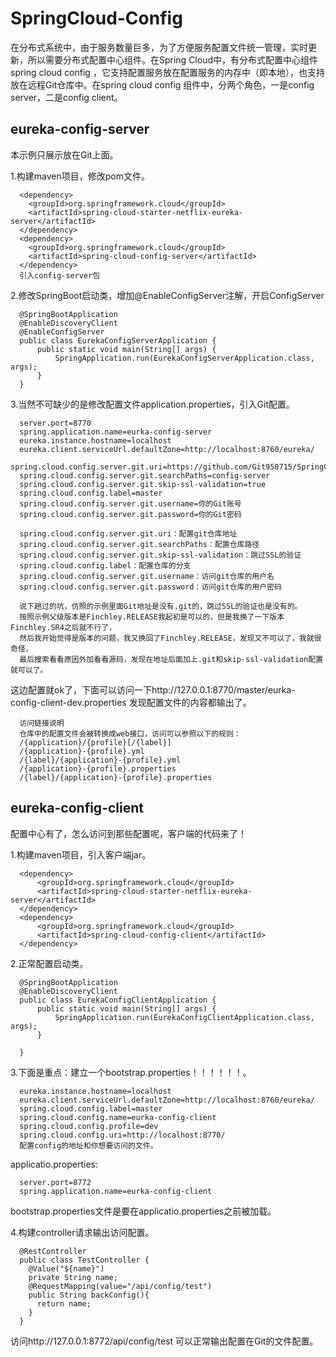# SpringCloud-Config
在分布式系统中，由于服务数量巨多，为了方便服务配置文件统一管理，实时更新，所以需要分布式配置中心组件。在Spring Cloud中，有分布式配置中心组件spring cloud config ，它支持配置服务放在配置服务的内存中（即本地），也支持放在远程Git仓库中。在spring cloud config 组件中，分两个角色，一是config server，二是config client。

## eureka-config-server
  本示例只展示放在Git上面。

  1.构建maven项目，修改pom文件。
  
      <dependency>
        <groupId>org.springframework.cloud</groupId>
        <artifactId>spring-cloud-starter-netflix-eureka-server</artifactId>
      </dependency>
      <dependency>
        <groupId>org.springframework.cloud</groupId>
        <artifactId>spring-cloud-config-server</artifactId>
      </dependency>
      引入config-server包
      
  2.修改SpringBoot启动类，增加@EnableConfigServer注解，开启ConfigServer
  
      @SpringBootApplication
      @EnableDiscoveryClient
      @EnableConfigServer
      public class EurekaConfigServerApplication {
          public static void main(String[] args) {
              SpringApplication.run(EurekaConfigServerApplication.class, args);
          }
      }
      
  3.当然不可缺少的是修改配置文件application.properties，引入Git配置。
  
      server.port=8770
      spring.application.name=eurka-config-server
      eureka.instance.hostname=localhost
      eureka.client.serviceUrl.defaultZone=http://localhost:8760/eureka/
      spring.cloud.config.server.git.uri=https://github.com/Git950715/SpringCloudConfig.git
      spring.cloud.config.server.git.searchPaths=config-server
      spring.cloud.config.server.git.skip-ssl-validation=true
      spring.cloud.config.label=master
      spring.cloud.config.server.git.username=你的Git账号
      spring.cloud.config.server.git.password=你的Git密码
      
      spring.cloud.config.server.git.uri：配置git仓库地址
      spring.cloud.config.server.git.searchPaths：配置仓库路径
      spring.cloud.config.server.git.skip-ssl-validation：跳过SSL的验证
      spring.cloud.config.label：配置仓库的分支
      spring.cloud.config.server.git.username：访问git仓库的用户名
      spring.cloud.config.server.git.password：访问git仓库的用户密码
  
      说下趟过的坑，仿照的示例里面Git地址是没有.git的，跳过SSL的验证也是没有的。
      按照示例父级版本是Finchley.RELEASE我起初是可以的，但是我换了一下版本Finchley.SR4之后就不行了，
      然后我开始觉得是版本的问题，我又换回了Finchley.RELEASE，发现又不可以了，我就很奇怪，
      最后搜索看看原因外加看看源码，发现在地址后面加上.git和skip-ssl-validation配置就可以了。
      
  这边配置就ok了，下面可以访问一下http://127.0.0.1:8770/master/eurka-config-client-dev.properties 发现配置文件的内容都输出了。
  
      访问链接说明
      仓库中的配置文件会被转换成web接口，访问可以参照以下的规则：
      /{application}/{profile}[/{label}]
      /{application}-{profile}.yml
      /{label}/{application}-{profile}.yml
      /{application}-{profile}.properties
      /{label}/{application}-{profile}.properties
      
## eureka-config-client
  配置中心有了，怎么访问到那些配置呢，客户端的代码来了！
  
  1.构建maven项目，引入客户端jar。
  
      <dependency>
          <groupId>org.springframework.cloud</groupId>
          <artifactId>spring-cloud-starter-netflix-eureka-server</artifactId>
      </dependency>
      <dependency>
          <groupId>org.springframework.cloud</groupId>
          <artifactId>spring-cloud-config-client</artifactId>
      </dependency>
      
  2.正常配置启动类。
  
      @SpringBootApplication
      @EnableDiscoveryClient
      public class EurekaConfigClientApplication {
          public static void main(String[] args) {
              SpringApplication.run(EurekaConfigClientApplication.class, args);
          }

      }
      
  3.下面是重点：建立一个bootstrap.properties！！！！！！。
  
      eureka.instance.hostname=localhost
      eureka.client.serviceUrl.defaultZone=http://localhost:8760/eureka/
      spring.cloud.config.label=master
      spring.cloud.config.name=eurka-config-client
      spring.cloud.config.profile=dev
      spring.cloud.config.uri=http://localhost:8770/
      配置config的地址和你想要访问的文件。
      
  applicatio.properties:
      
      server.port=8772
      spring.application.name=eurka-config-client
      
  bootstrap.properties文件是要在applicatio.properties之前被加载。
  
  4.构建controller请求输出访问配置。
  
      @RestController
      public class TestController {
        @Value("${name}")
        private String name;
        @RequestMapping(value="/api/config/test")
        public String backConfig(){
          return name;
        }
      }
      
  访问http://127.0.0.1:8772/api/config/test 可以正常输出配置在Git的文件配置。
